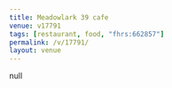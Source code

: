 ```yaml
---
title: Meadowlark 39 cafe
venue: v17791
tags: [restaurant, food, "fhrs:662857"]
permalink: /v/17791/
layout: venue
---
```

null